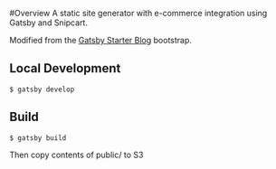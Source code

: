 #Overview
A static site generator with e-commerce integration using Gatsby and Snipcart.

Modified from the [Gatsby Starter Blog]("https://github.com/gatsbyjs/gatsby-starter-blog") bootstrap.

## Local Development

```
$ gatsby develop
```

## Build

```
$ gatsby build
```

Then copy contents of public/ to S3
